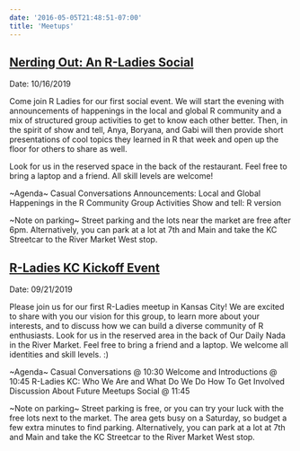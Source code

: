```yaml
---
date: '2016-05-05T21:48:51-07:00'
title: 'Meetups'
---
```


## [Nerding Out: An R-Ladies Social](https://www.meetup.com/rladies-kansas-city/events/265215598/)

Date: 10/16/2019

Come join R Ladies for our first social event. We will start the evening with announcements of happenings in the local and global R community and a mix of structured group activities to get to know each other better. Then, in the spirit of show and tell, Anya, Boryana, and Gabi will then provide short presentations of cool topics they learned in R that week and open up the floor for others to share as well.

Look for us in the reserved space in the back of the restaurant. Feel free to bring a laptop and a friend. All skill levels are welcome!

~Agenda~
Casual Conversations
Announcements: Local and Global Happenings in the R Community
Group Activities
Show and tell: R version

~Note on parking~
Street parking and the lots near the market are free after 6pm. Alternatively, you can park at a lot at 7th and Main and take the KC Streetcar to the River Market West stop.


## [R-Ladies KC Kickoff Event](https://www.meetup.com/rladies-kansas-city/events/264708525/)

Date: 09/21/2019

Please join us for our first R-Ladies meetup in Kansas City! We are excited to share with you our vision for this group, to learn more about your interests, and to discuss how we can build a diverse community of R enthusiasts. Look for us in the reserved area in the back of Our Daily Nada in the River Market. Feel free to bring a friend and a laptop. We welcome all identities and skill levels. :)

~Agenda~
Casual Conversations @ 10:30
Welcome and Introductions @ 10:45
R-Ladies KC: Who We Are and What Do We Do
How To Get Involved
Discussion About Future Meetups
Social @ 11:45

~Note on parking~
Street parking is free, or you can try your luck with the free lots next to the market. The area gets busy on a Saturday, so budget a few extra minutes to find parking. Alternatively, you can park at a lot at 7th and Main and take the KC Streetcar to the River Market West stop.

